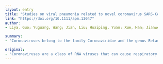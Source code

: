 ```yaml
---
layout: entry
title: "Studies on viral pneumonia related to novel coronavirus SARS-CoV-2, SARS-CoV, and MERS-CoV: a literature review"
link: "https://doi.org/10.1111/apm.13047"
author:
- Liya, Guo; Yuguang, Wang; Jian, Liu; Huaiping, Yuan; Xue, Han; Jianwei, Huo; Jiaju, Ma; Youran, Lu; Chen, Ming; Yiqing, Jiao

summary:
- "Coronaviruses belong to the family Coronaviridae and the genus Betacoronavirus. The understanding of SARS-CoV-2 is getting deeper and deeper. This article compares the infectivity, pathogenicity, and related clinical characteristics of the three human pathogenic corona viruses. In order to better prevent and treat SARS."

original:
- "Coronaviruses are a class of RNA viruses that can cause respiratory and intestinal infections in animals and humans. SARS-CoV, MERS-CoV and a novel coronavirus (SARS-CoV-2 [2019-nCoV]) belong to the family Coronaviridae and the genus Betacoronavirus. At present, the understanding of SARS-CoV-2 is getting deeper and deeper. In order to better prevent and treat SARS-CoV-2, this article compares the infectivity, pathogenicity, and related clinical characteristics of the three human pathogenic coronaviruses, SARS-CoV-2, SARS-CoV and MERS-CoV to help us further understand the pathogenic characteristics of novel coronaviruses."
---
```


